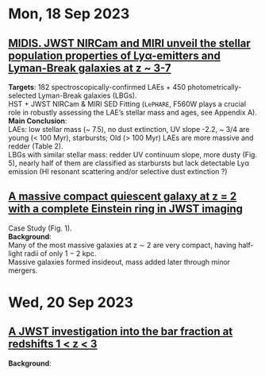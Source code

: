 # Mon, 18 Sep 2023

## [MIDIS. JWST NIRCam and MIRI unveil the stellar population properties of Lyα-emitters and Lyman-Break galaxies at z ~ 3-7](https://arxiv.org/pdf/2309.08515.pdf)
**Targets**: 182 spectroscopically-confirmed LAEs + 450 photometrically-selected Lyman-Break galaxies (LBGs).  
HST + JWST NIRCam & MIRI SED Fitting (``LePHARE``, F560W plays a crucial role in robustly assessing the LAE’s stellar mass and ages, see Appendix A).  
**Main Conclusion**:  
LAEs: low stellar mass (~ 7.5), no dust extinction, UV slope -2.2, ~ 3/4 are young (< 100 Myr), starbursts;  Old (> 100 Myr) LAEs are more massive and redder (Table 2).  
LBGs with similar stellar mass: redder UV continuum slope, more dusty (Fig. 5), nearly half of them are classified as starbursts but lack detectable Lyα emission (HI resonant scattering and/or selective dust extinction ?)


## [A massive compact quiescent galaxy at z = 2 with a complete Einstein ring in JWST imaging](https://arxiv.org/pdf/2309.07969.pdf)  
Case Study (Fig. 1).  
**Background**:  
Many of the most massive galaxies at z ∼ 2 are very compact, having half-light radii of only 1 − 2 kpc.  
Massive galaxies formed insideout, mass added later through minor mergers.  


# Wed, 20 Sep 2023

## [A JWST investigation into the bar fraction at redshifts 1 < z < 3](https://arxiv.org/pdf/2309.10038.pdf)
**Background**:  
